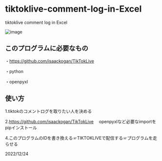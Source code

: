 # tiktoklive-comment-log-in-Excel
tiktoklive comment log in Excel

![image](https://user-images.githubusercontent.com/78278542/209412545-af63ad17-215a-4529-a420-516a7b84bfa0.png)


## このプログラムに必要なもの

・https://github.com/isaackogan/TikTokLive

・python

・openpyxl

## 使い方

1.tiktokのコメントログを取りたい人を決める

2.https://github.com/isaackogan/TikTokLive
　openpyxlなど必要なimportをpipインストール

4.このプログラムのIDを書き換える☞TIKTOKLIVEで配信する☞プログラムを走らせる


2022/12/24
